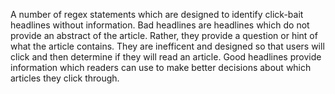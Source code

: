 A number of regex statements which are designed to identify click-bait headlines without information. Bad headlines are headlines which do not provide an abstract of the article. Rather, they provide a question or hint of what the article contains. They are inefficent and designed so that users will click and then determine if they will read an article. Good headlines provide information which readers can use to make better decisions about which articles they click through.